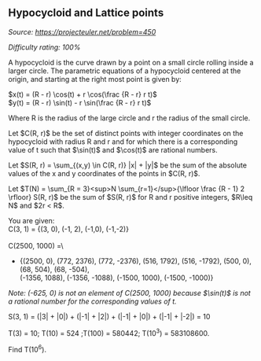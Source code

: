 Hypocycloid and Lattice points
------------------------------

*Source: https://projecteuler.net/problem=450*


*Difficulty rating: 100%*

A hypocycloid is the curve drawn by a point on a small circle rolling
inside a larger circle. The parametric equations of a hypocycloid
centered at the origin, and starting at the right most point is given
by:

\$x(t) = (R - r) \\cos(t) + r \\cos(\\frac {R - r} r t)\$\
 \$y(t) = (R - r) \\sin(t) - r \\sin(\\frac {R - r} r t)\$

Where R is the radius of the large circle and r the radius of the small
circle.

Let \$C(R, r)\$ be the set of distinct points with integer coordinates
on the hypocycloid with radius R and r and for which there is a
corresponding value of t such that \$\\sin(t)\$ and \$\\cos(t)\$ are
rational numbers.

Let \$S(R, r) = \\sum\_{(x,y) \\in C(R, r)} |x| + |y|\$ be the sum of
the absolute values of the x and y coordinates of the points in \$C(R,
r)\$.

Let \$T(N) = \\sum\_{R = 3}\<sup>N \\sum\_{r=1}\</sup>{\\lfloor \\frac {R - 1} 2
\\rfloor} S(R, r)\$ be the sum of \$S(R, r)\$ for R and r positive
integers, \$R\\leq N\$ and \$2r \< R\$.

You are given:\
C(3, 1) = {(3, 0), (-1, 2), (-1,0), (-1,-2)}\
\
C(2500, 1000) =\

-   {(2500, 0), (772, 2376), (772, -2376), (516, 1792), (516, -1792),
    (500, 0), (68, 504), (68, -504),\
    (-1356, 1088), (-1356, -1088), (-1500, 1000), (-1500, -1000)}

*Note: (-625, 0) is not an element of C(2500, 1000) because \$\\sin(t)\$
is not a rational number for the corresponding values of t.*

S(3, 1) = (|3| + |0|) + (|-1| + |2|) + (|-1| + |0|) + (|-1| + |-2|) = 10

T(3) = 10; T(10) = 524 ;T(100) = 580442; T(10<sup>3</sup>) = 583108600.

Find T(10<sup>6</sup>).
